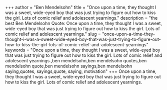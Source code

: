 +++
author = "Ben Mendelsohn"
title = "Once upon a time, they thought I was a sweet, wide-eyed boy that was just trying to figure out how to kiss the girl. Lots of comic relief and adolescent yearnings."
description = "the best Ben Mendelsohn Quote: Once upon a time, they thought I was a sweet, wide-eyed boy that was just trying to figure out how to kiss the girl. Lots of comic relief and adolescent yearnings."
slug = "once-upon-a-time-they-thought-i-was-a-sweet-wide-eyed-boy-that-was-just-trying-to-figure-out-how-to-kiss-the-girl-lots-of-comic-relief-and-adolescent-yearnings"
keywords = "Once upon a time, they thought I was a sweet, wide-eyed boy that was just trying to figure out how to kiss the girl. Lots of comic relief and adolescent yearnings.,ben mendelsohn,ben mendelsohn quotes,ben mendelsohn quote,ben mendelsohn sayings,ben mendelsohn saying,quotes, sayings,quote, saying, motivation"
+++
Once upon a time, they thought I was a sweet, wide-eyed boy that was just trying to figure out how to kiss the girl. Lots of comic relief and adolescent yearnings.
